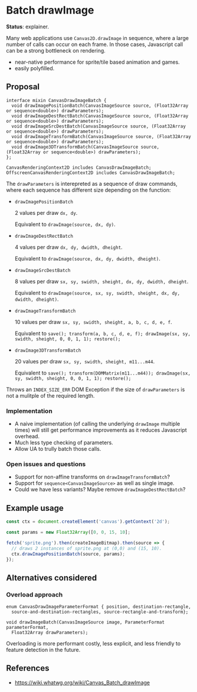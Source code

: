 Batch drawImage
===============
**Status**: explainer.

Many web applications use `Canvas2D.drawImage` in sequence, where a large number of calls can occur on each frame. In those cases, Javascript call can be a strong bottleneck on rendering.

- near-native performance for sprite/tile based animation and games.
- easily polyfilled.

Proposal
--------

```webidl
interface mixin CanvasDrawImageBatch {
  void drawImagePositionBatch(CanvasImageSource source, (Float32Array or sequence<double>) drawParameters);
  void drawImageDestRectBatch(CanvasImageSource source, (Float32Array or sequence<double>) drawParameters);
  void drawImageSrcDestBatch(CanvasImageSource source, (Float32Array or sequence<double>) drawParameters);
  void drawImageTransformBatch(CanvasImageSource source, (Float32Array or sequence<double>) drawParameters);
  void drawImage3DTransformBatch(CanvasImageSource source, (Float32Array or sequence<double>) drawParameters);
};

CanvasRenderingContext2D includes CanvasDrawImageBatch;
OffscreenCanvasRenderingContext2D includes CanvasDrawImageBatch;
```

The `drawParameters` is interepreted as a sequence of draw commands, where each sequence has different size depending on the function:

- `drawImagePositionBatch`

  2 values per draw `dx, dy`.

  Equivalent to `drawImage(source, dx, dy)`.

- `drawImageDestRectBatch`

  4 values per draw `dx, dy, dwidth, dheight`.

  Equivalent to `drawImage(source, dx, dy, dwidth, dheight)`.

- `drawImageSrcDestBatch`

  8 values per draw `sx, sy, swidth, sheight, dx, dy, dwidth, dheight`.

  Equivalent to `drawImage(source, sx, sy, swidth, sheight, dx, dy, dwidth, dheight)`.

- `drawImageTransformBatch`

  10 values per draw `sx, sy, swidth, sheight, a, b, c, d, e, f`.

  Equivalent to `save(); transform(a, b, c, d, e, f); drawImage(sx, sy, swidth, sheight, 0, 0, 1, 1); restore();`

- `drawImage3DTransformBatch`

  20 values per draw `sx, sy, swidth, sheight, m11...m44`.

  Equivalent to `save(); transform(DOMMatrix(m11...m44)); drawImage(sx, sy, swidth, sheight, 0, 0, 1, 1); restore();`


Throws an `INDEX_SIZE_ERR` DOM Exception if the size of `drawParameters` is not a mulitple of the required length.


### Implementation

- A naive implementation (of calling the underlying `drawImage` multiple times) will still get performance improvements as it reduces Javascript overhead.
- Much less type checking of parameters.
- Allow UA to trully batch those calls.


### Open issues and questions

- Support for non-affine transforms on `drawImageTransformBatch`?
- Support for `sequence<CanvasImageSource>` as well as single image.
- Could we have less variants? Maybe remove `drawImageDestRectBatch`?


Example usage
-------------

```js
const ctx = document.createElement('canvas').getContext('2d');

const params = new Float32Array([0, 0, 15, 10];

fetch('sprite.png').then(createImageBitmap).then(source => {
  // draws 2 instances of sprite.png at (0,0) and (15, 10).
  ctx.drawImagePositionBatch(source, params);
});
```


Alternatives considered
-----------------------

### Overload approach

```webidl
enum CanvasDrawImageParameterFormat { position, destination-rectangle,
  source-and-destination-rectangles, source-rectangle-and-transform};

void drawImageBatch(CanvasImageSource image, ParameterFormat parameterFormat,
  Float32Array drawParameters);

```

Overloading is more performant costly, less explicit, and less friendly to feature detection in the future.


References
----------

- https://wiki.whatwg.org/wiki/Canvas_Batch_drawImage
